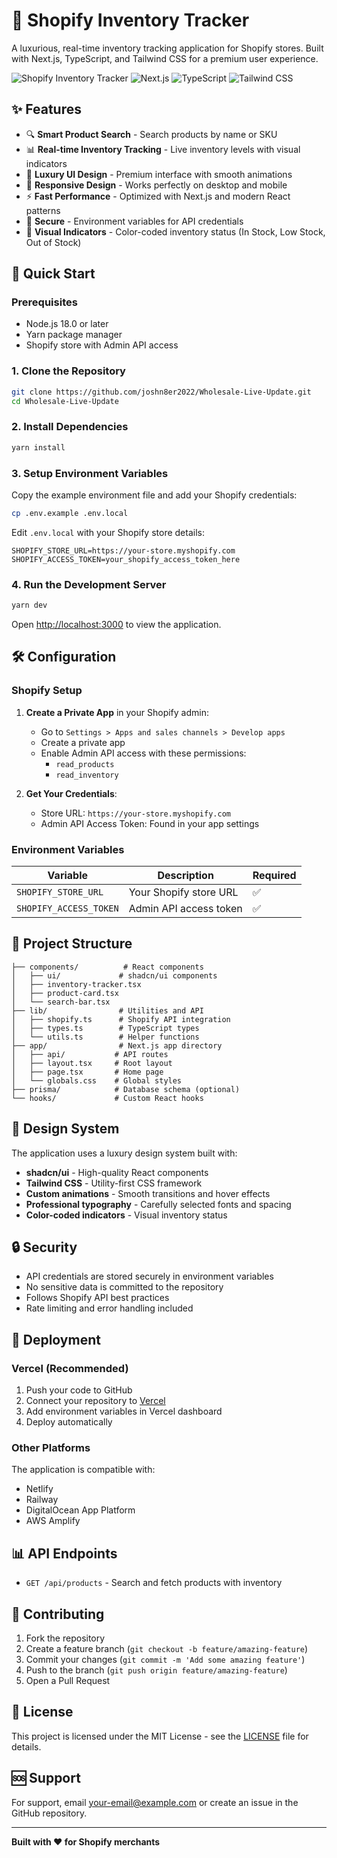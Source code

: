 
# 🏪 Shopify Inventory Tracker

A luxurious, real-time inventory tracking application for Shopify stores. Built with Next.js, TypeScript, and Tailwind CSS for a premium user experience.

![Shopify Inventory Tracker](https://img.shields.io/badge/Shopify-API-brightgreen) ![Next.js](https://img.shields.io/badge/Next.js-14-black) ![TypeScript](https://img.shields.io/badge/TypeScript-5.2-blue) ![Tailwind CSS](https://img.shields.io/badge/Tailwind-3.3-cyan)

## ✨ Features

- 🔍 **Smart Product Search** - Search products by name or SKU
- 📊 **Real-time Inventory Tracking** - Live inventory levels with visual indicators
- 🎨 **Luxury UI Design** - Premium interface with smooth animations
- 📱 **Responsive Design** - Works perfectly on desktop and mobile
- ⚡ **Fast Performance** - Optimized with Next.js and modern React patterns
- 🔐 **Secure** - Environment variables for API credentials
- 🎯 **Visual Indicators** - Color-coded inventory status (In Stock, Low Stock, Out of Stock)

## 🚀 Quick Start

### Prerequisites

- Node.js 18.0 or later
- Yarn package manager
- Shopify store with Admin API access

### 1. Clone the Repository

```bash
git clone https://github.com/joshn8er2022/Wholesale-Live-Update.git
cd Wholesale-Live-Update
```

### 2. Install Dependencies

```bash
yarn install
```

### 3. Setup Environment Variables

Copy the example environment file and add your Shopify credentials:

```bash
cp .env.example .env.local
```

Edit `.env.local` with your Shopify store details:

```env
SHOPIFY_STORE_URL=https://your-store.myshopify.com
SHOPIFY_ACCESS_TOKEN=your_shopify_access_token_here
```

### 4. Run the Development Server

```bash
yarn dev
```

Open [http://localhost:3000](http://localhost:3000) to view the application.

## 🛠️ Configuration

### Shopify Setup

1. **Create a Private App** in your Shopify admin:
   - Go to `Settings > Apps and sales channels > Develop apps`
   - Create a private app
   - Enable Admin API access with these permissions:
     - `read_products`
     - `read_inventory`

2. **Get Your Credentials**:
   - Store URL: `https://your-store.myshopify.com`
   - Admin API Access Token: Found in your app settings

### Environment Variables

| Variable | Description | Required |
|----------|-------------|----------|
| `SHOPIFY_STORE_URL` | Your Shopify store URL | ✅ |
| `SHOPIFY_ACCESS_TOKEN` | Admin API access token | ✅ |

## 📁 Project Structure

```
├── components/          # React components
│   ├── ui/             # shadcn/ui components
│   ├── inventory-tracker.tsx
│   ├── product-card.tsx
│   └── search-bar.tsx
├── lib/                # Utilities and API
│   ├── shopify.ts      # Shopify API integration
│   ├── types.ts        # TypeScript types
│   └── utils.ts        # Helper functions
├── app/                # Next.js app directory
│   ├── api/           # API routes
│   ├── layout.tsx     # Root layout
│   ├── page.tsx       # Home page
│   └── globals.css    # Global styles
├── prisma/            # Database schema (optional)
└── hooks/             # Custom React hooks
```

## 🎨 Design System

The application uses a luxury design system built with:

- **shadcn/ui** - High-quality React components
- **Tailwind CSS** - Utility-first CSS framework
- **Custom animations** - Smooth transitions and hover effects
- **Professional typography** - Carefully selected fonts and spacing
- **Color-coded indicators** - Visual inventory status

## 🔒 Security

- API credentials are stored securely in environment variables
- No sensitive data is committed to the repository
- Follows Shopify API best practices
- Rate limiting and error handling included

## 🚀 Deployment

### Vercel (Recommended)

1. Push your code to GitHub
2. Connect your repository to [Vercel](https://vercel.com)
3. Add environment variables in Vercel dashboard
4. Deploy automatically

### Other Platforms

The application is compatible with:
- Netlify
- Railway
- DigitalOcean App Platform
- AWS Amplify

## 📊 API Endpoints

- `GET /api/products` - Search and fetch products with inventory

## 🤝 Contributing

1. Fork the repository
2. Create a feature branch (`git checkout -b feature/amazing-feature`)
3. Commit your changes (`git commit -m 'Add some amazing feature'`)
4. Push to the branch (`git push origin feature/amazing-feature`)
5. Open a Pull Request

## 📄 License

This project is licensed under the MIT License - see the [LICENSE](LICENSE) file for details.

## 🆘 Support

For support, email your-email@example.com or create an issue in the GitHub repository.

---

**Built with ❤️ for Shopify merchants**
